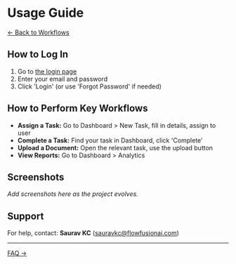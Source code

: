 # Usage Guide

[← Back to Workflows](./WORKFLOWS.md)

## How to Log In
1. Go to [the login page](https://onboarding-task-manager.vercel.app)
2. Enter your email and password
3. Click 'Login' (or use 'Forgot Password' if needed)

## How to Perform Key Workflows
- **Assign a Task:** Go to Dashboard > New Task, fill in details, assign to user
- **Complete a Task:** Find your task in Dashboard, click 'Complete'
- **Upload a Document:** Open the relevant task, use the upload button
- **View Reports:** Go to Dashboard > Analytics

## Screenshots
*Add screenshots here as the project evolves.*

## Support
For help, contact: **Saurav KC** (<sauravkc@flowfusionai.com>)

---

[FAQ →](./FAQ.md) 
